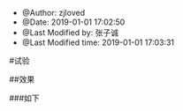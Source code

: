 
* @Author: zjloved
* @Date:   2019-01-01 17:02:50
* @Last Modified by:   张子诚
* @Last Modified time: 2019-01-01 17:03:31

#试验

##效果

###如下
